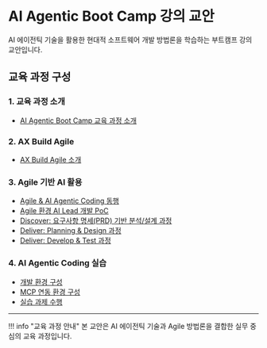 # AI Agentic Boot Camp 강의 교안

AI 에이전틱 기술을 활용한 현대적 소프트웨어 개발 방법론을 학습하는 부트캠프 강의 교안입니다.

## 교육 과정 구성

### 1. 교육 과정 소개
- [AI Agentic Boot Camp 교육 과정 소개](introduction/course-overview.md)

### 2. AX Build Agile
- [AX Build Agile 소개](agile/ax-build-intro.md)

### 3. Agile 기반 AI 활용
- [Agile & AI Agentic Coding 동행](agile-ai-lead/agile-ai-coding.md)
- [Agile 환경 AI Lead 개발 PoC](agile-ai-lead/ai-lead-poc.md)
- [Discover: 요구사항 명세(PRD) 기반 분석/설계 과정](agile-ai-lead/discover-prd.md)
- [Deliver: Planning & Design 과정](agile-ai-lead/deliver-planning.md)
- [Deliver: Develop & Test 과정](agile-ai-lead/deliver-develop.md)

### 4. AI Agentic Coding 실습
- [개발 환경 구성](hands-on/dev-environment.md)
- [MCP 연동 환경 구성](hands-on/mcp-setup.md)
- [실습 과제 수행](hands-on/practice-tasks.md)

---

!!! info "교육 과정 안내"
    본 교안은 AI 에이전틱 기술과 Agile 방법론을 결합한 실무 중심의 교육 과정입니다.
